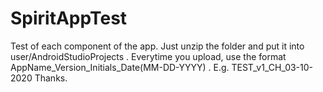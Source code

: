 # SpiritAppTest
Test of each component of the app.
Just unzip the folder and put it into user/AndroidStudioProjects .
Everytime you upload, use the format AppName_Version_Initials_Date(MM-DD-YYYY) .
E.g. TEST_v1_CH_03-10-2020
Thanks.
